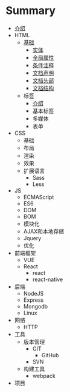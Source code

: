 # Summary

* [介绍](README.md)
* HTML
  * [基础](ji-chu.md)
    * [实体](/HTML/base/base_entity.md)
    * [全局属性](/HTML/base/base_attr.md)
    * [条件注释](/HTML/base/base_comment.md)
    * [文档声明](/HTML/base/base_doctype.md)
    * [文档头部](/HTML/base/base_head.md)
    * [文档结构](/HTML/base/base_structure.md)
  * 标签
    * [介绍](/HTML/label/main.md)
    * 基本标签
    * 多媒体
    * 表单
* CSS
  * 基础
  * 布局
  * 渲染
  * 效果
  * 扩展语言
    * Sass
    * Less
* JS
  * ECMAScript
  * ES6
  * DOM
  * BOM
  * 模块化
  * AJAX和本地存储
  * Jquery
  * 优化
* 前端框架
  * VUE
  * React
    * react
    * react-native
* 后端
  * NodeJS
  * Express
  * Mongodb
  * Linux
* 网络
  * HTTP
* 工具
  * 版本管理
    * GIT
      * GitHub
    * SVN
  * 构建工具
    * webpack
* 项目



